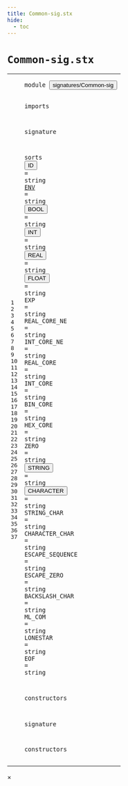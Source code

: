 ```yaml
---
title: Common-sig.stx
hide:
  - toc
---
```


# `Common-sig.stx`



[pdmosses/metaborg-poosl/org.metaborg.lang.poosl/src-gen/statix/signatures/Common-sig.stx]: https://github.com/pdmosses/metaborg-poosl/blob/master/org.metaborg.lang.poosl/src-gen/statix/signatures/Common-sig.stx "The source file on GitHub"

<div class="stx"><table class="highlighttable"><tbody><tr><td class="linenos"><div class="linenodiv"><pre><span></span>1
2
3
4
5
6
7
8
9
10
11
12
13
14
15
16
17
18
19
20
21
22
23
24
25
26
27
28
29
30
31
32
33
34
35
36
37
</pre></div></td>
<td class="code"><pre><code><span class="keyword">module</span> <button class="modal-open" id="signatures/Common-sig_0_7" title="Multi-file links" data-urls="../ExprStat-sig.stx/#signatures/Common-sig_3_2 ../Poosl-sig.stx/#signatures/Common-sig_3_2 ../../../../trans/statics-comm.stx/#signatures/Common-sig_4_4 ../../../../trans/statics-expr-stat.stx/#signatures/Common-sig_4_4 ../../../../trans/statics-names.stx/#signatures/Common-sig_4_4 ../../../../trans/statics-opt.stx/#signatures/Common-sig_4_4 ../../../../trans/statics-typing.stx/#signatures/Common-sig_4_4 ../../../../trans/statics.stx/#signatures/Common-sig_4_4"><span class="token sort_Id">signatures/Common-sig</span></button>

<span class="keyword">imports</span>

<span class="keyword">signature</span>

  <span class="keyword">sorts</span>
    <span class="cons_SortAlias"><button class="modal-open" id="ID_7_4" title="Multi-file links" data-urls="../ExprStat-sig.stx/#ID_73_20 ../Poosl-sig.stx/#ID_95_17 ../Stratego-Poosl-sig.stx/#ID_79_36"><span class="token sort_Id">ID</span></button> <span class="operator">=</span> <span class="cons_StringSort">string</span></span>
    <span class="cons_SortAlias"><a href="../ExprStat-sig.stx/#ENV_121_26" id="ENV_8_4" title="Referenced at ../ExprStat-sig.stx line 122"><span class="token sort_Id">ENV</span></a> <span class="operator">=</span> <span class="cons_StringSort">string</span></span>
    <span class="cons_SortAlias"><button class="modal-open" id="BOOL_9_4" title="Multi-file links" data-urls="../ExprStat-sig.stx/#BOOL_114_22 ../Stratego-Poosl-sig.stx/#BOOL_145_36"><span class="token sort_Id">BOOL</span></button> <span class="operator">=</span> <span class="cons_StringSort">string</span></span>
    <span class="cons_SortAlias"><button class="modal-open" id="INT_10_4" title="Multi-file links" data-urls="../ExprStat-sig.stx/#INT_117_22 ../Stratego-Poosl-sig.stx/#INT_148_36"><span class="token sort_Id">INT</span></button> <span class="operator">=</span> <span class="cons_StringSort">string</span></span>
    <span class="cons_SortAlias"><button class="modal-open" id="REAL_11_4" title="Multi-file links" data-urls="../ExprStat-sig.stx/#REAL_119_19 ../Stratego-Poosl-sig.stx/#REAL_149_36"><span class="token sort_Id">REAL</span></button> <span class="operator">=</span> <span class="cons_StringSort">string</span></span>
    <span class="cons_SortAlias"><button class="modal-open" id="FLOAT_12_4" title="Multi-file links" data-urls="../ExprStat-sig.stx/#FLOAT_116_20 ../Stratego-Poosl-sig.stx/#FLOAT_147_36"><span class="token sort_Id">FLOAT</span></button> <span class="operator">=</span> <span class="cons_StringSort">string</span></span>
    <span class="cons_SortAlias"><span id="EXP_13_4" title="Not referenced locally, nor via imports"><span class="token sort_Id">EXP</span></span> <span class="operator">=</span> <span class="cons_StringSort">string</span></span>
    <span class="cons_SortAlias"><span id="REAL_CORE_NE_14_4" title="Not referenced locally, nor via imports"><span class="token sort_Id">REAL_CORE_NE</span></span> <span class="operator">=</span> <span class="cons_StringSort">string</span></span>
    <span class="cons_SortAlias"><span id="INT_CORE_NE_15_4" title="Not referenced locally, nor via imports"><span class="token sort_Id">INT_CORE_NE</span></span> <span class="operator">=</span> <span class="cons_StringSort">string</span></span>
    <span class="cons_SortAlias"><span id="REAL_CORE_16_4" title="Not referenced locally, nor via imports"><span class="token sort_Id">REAL_CORE</span></span> <span class="operator">=</span> <span class="cons_StringSort">string</span></span>
    <span class="cons_SortAlias"><span id="INT_CORE_17_4" title="Not referenced locally, nor via imports"><span class="token sort_Id">INT_CORE</span></span> <span class="operator">=</span> <span class="cons_StringSort">string</span></span>
    <span class="cons_SortAlias"><span id="BIN_CORE_18_4" title="Not referenced locally, nor via imports"><span class="token sort_Id">BIN_CORE</span></span> <span class="operator">=</span> <span class="cons_StringSort">string</span></span>
    <span class="cons_SortAlias"><span id="HEX_CORE_19_4" title="Not referenced locally, nor via imports"><span class="token sort_Id">HEX_CORE</span></span> <span class="operator">=</span> <span class="cons_StringSort">string</span></span>
    <span class="cons_SortAlias"><span id="ZERO_20_4" title="Not referenced locally, nor via imports"><span class="token sort_Id">ZERO</span></span> <span class="operator">=</span> <span class="cons_StringSort">string</span></span>
    <span class="cons_SortAlias"><button class="modal-open" id="STRING_21_4" title="Multi-file links" data-urls="../ExprStat-sig.stx/#STRING_120_21 ../Poosl-sig.stx/#STRING_92_13 ../Stratego-Poosl-sig.stx/#STRING_150_36"><span class="token sort_Id">STRING</span></button> <span class="operator">=</span> <span class="cons_StringSort">string</span></span>
    <span class="cons_SortAlias"><button class="modal-open" id="CHARACTER_22_4" title="Multi-file links" data-urls="../ExprStat-sig.stx/#CHARACTER_115_24 ../Stratego-Poosl-sig.stx/#CHARACTER_146_36"><span class="token sort_Id">CHARACTER</span></button> <span class="operator">=</span> <span class="cons_StringSort">string</span></span>
    <span class="cons_SortAlias"><span id="STRING_CHAR_23_4" title="Not referenced locally, nor via imports"><span class="token sort_Id">STRING_CHAR</span></span> <span class="operator">=</span> <span class="cons_StringSort">string</span></span>
    <span class="cons_SortAlias"><span id="CHARACTER_CHAR_24_4" title="Not referenced locally, nor via imports"><span class="token sort_Id">CHARACTER_CHAR</span></span> <span class="operator">=</span> <span class="cons_StringSort">string</span></span>
    <span class="cons_SortAlias"><span id="ESCAPE_SEQUENCE_25_4" title="Not referenced locally, nor via imports"><span class="token sort_Id">ESCAPE_SEQUENCE</span></span> <span class="operator">=</span> <span class="cons_StringSort">string</span></span>
    <span class="cons_SortAlias"><span id="ESCAPE_ZERO_26_4" title="Not referenced locally, nor via imports"><span class="token sort_Id">ESCAPE_ZERO</span></span> <span class="operator">=</span> <span class="cons_StringSort">string</span></span>
    <span class="cons_SortAlias"><span id="BACKSLASH_CHAR_27_4" title="Not referenced locally, nor via imports"><span class="token sort_Id">BACKSLASH_CHAR</span></span> <span class="operator">=</span> <span class="cons_StringSort">string</span></span>
    <span class="cons_SortAlias"><span id="ML_COM_28_4" title="Not referenced locally, nor via imports"><span class="token sort_Id">ML_COM</span></span> <span class="operator">=</span> <span class="cons_StringSort">string</span></span>
    <span class="cons_SortAlias"><span id="LONESTAR_29_4" title="Not referenced locally, nor via imports"><span class="token sort_Id">LONESTAR</span></span> <span class="operator">=</span> <span class="cons_StringSort">string</span></span>
    <span class="cons_SortAlias"><span id="EOF_30_4" title="Not referenced locally, nor via imports"><span class="token sort_Id">EOF</span></span> <span class="operator">=</span> <span class="cons_StringSort">string</span></span>

  <span class="keyword">constructors</span>

<span class="keyword">signature</span>

  <span class="keyword">constructors</span>
</code></pre></td></tr></tbody></table></div>

<div id="modal">
  <div id="modal-content">
    <span id="modal-close">&times;</span>
    <h2 id="modal-h2"></h2>
    <ul id="modal-ul"></ul>
  </div>
</div>
